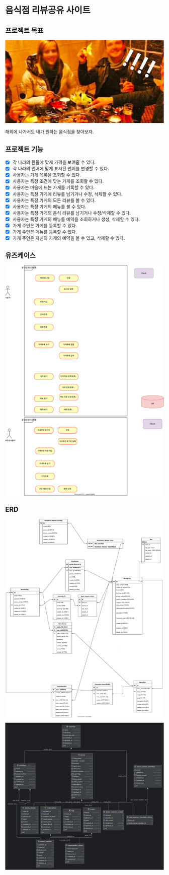 # 음식점 리뷰공유 사이트

## 프로젝트 목표
![img.png](img.png)

해외에 나가서도 내가 원하는 음식점을 찾아보자.

## 프로젝트 기능
- [x] 각 나라의 환율에 맞게 가격을 보여줄 수 있다.
- [x] 각 나라의 언어에 맞게 표시된 언어를 변경할 수 있다.
- [x] 사용자는 가게 목록을 조회할 수 있다.
- [x] 사용자는 특정 조건에 맞는 가게를 조회할 수 있다.
- [x] 사용자는 마음에 드는 가게를 기록할 수 있다.
- [x] 사용자는 특정 가게에 리뷰를 남기거나 수정, 삭제할 수 있다.
- [x] 사용자는 특정 가게의 모든 리뷰를 볼 수 있다.
- [x] 사용자는 특정 가게의 메뉴를 볼 수 있다.
- [x] 사용자는 특정 가게의 음식 리뷰를 남기거나 수정/삭제할 수 있다.
- [x] 사용자는 특정 가게의 메뉴를 예약을 조회하거나 생성, 삭제할 수 있다.
- [x] 가게 주인은 가게를 등록할 수 있다.
- [x] 가게 주인은 메뉴를 등록할 수 있다.
- [x] 가게 주인은 자신의 가게의 예약을 볼 수 있고, 삭제할 수 있다.

## 유즈케이스
![usecase.svg](document%2Fusecase.svg)
## ERD
![samsik.svg](document%2Fsamsik.svg)

![erd.png](document%2Ferd.png)